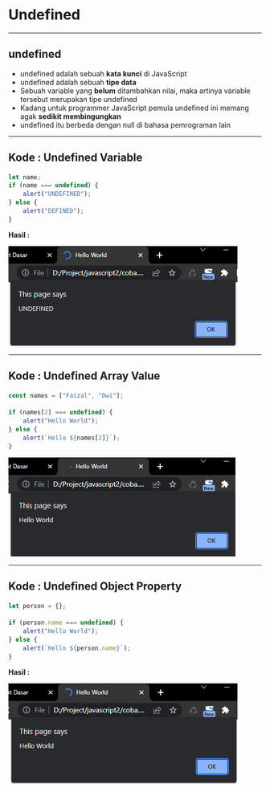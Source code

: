 # Undefined

---

## undefined

-   undefined adalah sebuah **kata kunci** di JavaScript
-   undefined adalah sebuah **tipe data**
-   Sebuah variable yang **belum** ditambahkan nilai, maka artinya variable tersebut merupakan tipe undefined
-   Kadang untuk programmer JavaScript pemula undefined ini memang agak **sedikit membingungkan**
-   undefined itu berbeda dengan null di bahasa pemrograman lain

---

## Kode : Undefined Variable

```js
let name;
if (name === undefined) {
    alert("UNDEFINED");
} else {
    alert("DEFINED");
}
```

**Hasil :**

![1](../assets/img/18/1.PNG)

---

## Kode : Undefined Array Value

```js
const names = ["Faizal", "Dwi"];

if (names[2] === undefined) {
    alert("Hello World");
} else {
    alert(`Hello ${names[2]}`);
}
```

![2](../assets/img/18/2.PNG)

---

## Kode : Undefined Object Property

```js
let person = {};

if (person.name === undefined) {
    alert("Hello World");
} else {
    alert(`Hello ${person.name}`);
}
```

**Hasil :**

![3](../assets/img/18/3.PNG)
